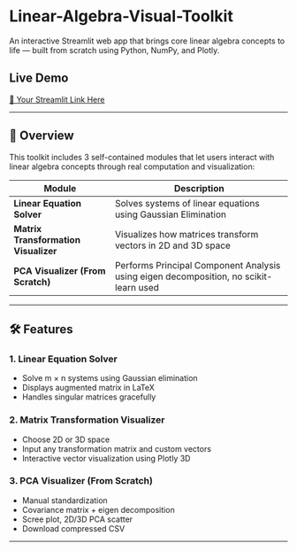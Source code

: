 # Linear-Algebra-Visual-Toolkit

An interactive Streamlit web app that brings core linear algebra concepts to life — built from scratch using Python, NumPy, and Plotly.

## Live Demo
[🔗 Your Streamlit Link Here]((https://linear-algebra-visual-toolkit-pnrigscsyfkeaxxrkfhvgv.streamlit.app/))

---

## 📌 Overview

This toolkit includes 3 self-contained modules that let users interact with linear algebra concepts through real computation and visualization:

| Module | Description |
|--------|-------------|
|  **Linear Equation Solver** | Solves systems of linear equations using Gaussian Elimination |
|  **Matrix Transformation Visualizer** | Visualizes how matrices transform vectors in 2D and 3D space |
|  **PCA Visualizer (From Scratch)** | Performs Principal Component Analysis using eigen decomposition, no scikit-learn used |

---

## 🛠 Features

### 1. Linear Equation Solver
- Solve m × n systems using Gaussian elimination
- Displays augmented matrix in LaTeX
- Handles singular matrices gracefully

### 2. Matrix Transformation Visualizer
- Choose 2D or 3D space
- Input any transformation matrix and custom vectors
- Interactive vector visualization using Plotly 3D

### 3. PCA Visualizer (From Scratch)
- Manual standardization
- Covariance matrix + eigen decomposition
- Scree plot, 2D/3D PCA scatter
- Download compressed CSV

---
